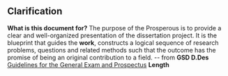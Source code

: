 ## Clarification ##
**What is this document for?**
	The purpose of the Prosperous is to provide a clear and well-organized presentation of the dissertation project.
	It is the blueprint that guides the **work**, constructs a logical sequence of research problems, questions and related methods such that the outcome has the promise of being an original contribution to a field.
	-- from **GSD D.Des** [Guidelines for the General Exam and Prospectus](https://wwwgsdharvard.wpenginepowered.com/wp-content/uploads/2021/09/DDes-Guidelines-for-the-General-Exam-and-Prospectus_091421.pdf)
**Length**